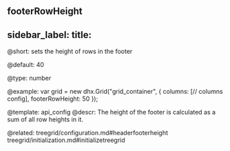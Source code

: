 footerRowHeight
---
sidebar_label: 
title: 
---          

@short: 
sets the height of rows in the footer


@default:
40


@type: number

@example: 
var grid = new dhx.Grid("grid_container", {
	columns: [// columns config],
	footerRowHeight: 50
});


@template:	api_config
@descr: 
The height of the footer is calculated as a sum of all row heights in it.

@related: treegrid/configuration.md#headerfooterheight
treegrid/initialization.md#initializetreegrid

